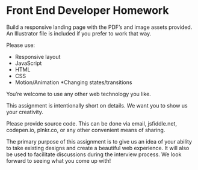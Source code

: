 # Front End Developer Homework

Build a responsive landing page with the PDF’s and image assets provided.  
An Illustrator file is included if you prefer to work that way.

Please use:
* Responsive layout
* JavaScript
* HTML
* CSS
* Motion/Animation
 *Changing states/transitions

You’re welcome to use any other web technology you like.
	
This assignment is intentionally short on details. We want you to show us your creativity.

Please provide source code. This can be done via email, jsfiddle.net, codepen.io, plnkr.co, or any other convenient means of sharing.

The primary purpose of this assignment is to give us an idea of your ability to take existing designs and create a beautiful web experience. It will also be used to facilitate discussions during the interview process. We look forward to seeing what you come up with!